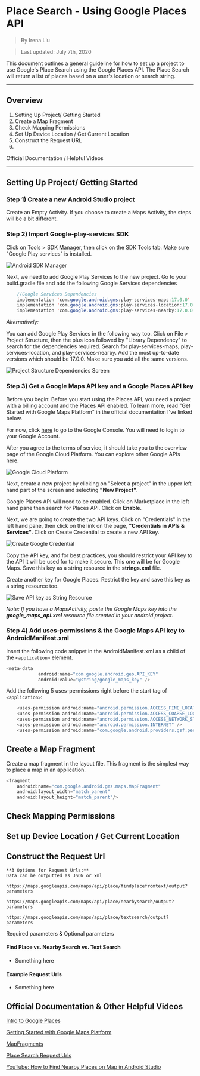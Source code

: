 # Place Search - Using Google Places API
> By Irena Liu

> Last updated: July 7th, 2020

This document outlines a general guideline for how to set up a project to use Google's Place Search using the Google Places API. The Place Search will return a list of places based on a user's location or search string.

----------------------------------------------
## Overview

1. Setting Up Project/ Getting Started
2. Create a Map Fragment
3. Check Mapping Permissions
4. Set Up Device Location / Get Current Location
5. Construct the Request URL
6. 
Official Documentation / Helpful Videos

----------------------------------------------
## Setting Up Project/ Getting Started

### Step 1) Create a new Android Studio project
Create an Empty Activity. If you choose to create a Maps Activity, the steps will be a bit different.

### Step 2) Import Google-play-services SDK
Click on Tools > SDK Manager, then click on the SDK Tools tab. Make sure "Google Play services" is installed.

![Android SDK Manager](/Pictures-For-Notes/sdk-manager.jpg)

Next, we need to add Google Play Services to the new project. Go to your build.gradle file and add the following Google Services dependencies 
```java
    //Google Services Dependencies
    implementation 'com.google.android.gms:play-services-maps:17.0.0'
    implementation 'com.google.android.gms:play-services-location:17.0.0'
    implementation 'com.google.android.gms:play-services-nearby:17.0.0'
```

*Alternatively:* 

You can add Google Play Services in the following way too. Click on File > Project Structure, then the plus icon followed by "Library Dependency" to search for the dependencies required. Search for play-services-maps, play-services-location, and play-services-nearby. Add the most up-to-date versions which should be 17.0.0. Make sure you add all the same versions.

![Project Structure Dependencies Screen](/Pictures-For-Notes/project-structure.jpg)


### Step 3) Get a Google Maps API key and a Google Places API key
Before you begin: Before you start using the Places API, you need a project with a billing account and the Places API enabled. To learn more, read "Get Started with Google Maps Platform" in the official documentation I've linked below.

For now, click [here](https://cloud.google.com/maps-platform/#get-started) to go to the Google Console. You will need to login to your Google Account.

After you agree to the terms of service, it should take you to the overview page of the Google Cloud Platform. You can explore other Google APIs here.

![Google Cloud Platform](/Pictures-For-Notes/google-cloud-platform.jpg)

Next, create a new project by clicking on "Select a project" in the upper left hand part of the screen and selecting **"New Project"**.

Google Places API will need to be enabled. Click on Marketplace in the left hand pane then search for Places API. Click on **Enable**.

Next, we are going to create the two API keys. Click on "Credentials" in the left hand pane, then click on the link on the page, **"Credentials in APIs & Services"**. Click on Create Credential to create a new API key.

![Create Google Credential](/Pictures-For-Notes/create-credential.jpg)

Copy the API key, and for best practices, you should restrict your API key to the API it will be used for to make it secure. This one  will be for Google Maps. Save this key as a string resource in the **strings.xml** file.

Create another key for Google Places. Restrict the key and save this key as a string resource too.

![Save API key as String Resource](Pictures-For-Notes/saved-key.jpg)

*Note: If you have a MapsActivity, paste the Google Maps key into the **google_maps_api.xml** resource file created in your android project.*

### Step 4) Add uses-permissions & the Google Maps API key to AndroidManifest.xml
Insert the following code snippet in the AndroidManifest.xml as a child of the `<application>` element.

```java
<meta-data
            android:name="com.google.android.geo.API_KEY"
            android:value="@string/google_maps_key" />
```
Add the following 5 uses-permissions right before the start tag of `<application>`:

```java
    <uses-permission android:name="android.permission.ACCESS_FINE_LOCATION" />
    <uses-permission android:name="android.permission.ACCESS_COARSE_LOCATION" />
    <uses-permission android:name="android.permission.ACCESS_NETWORK_STATE" />
    <uses-permission android:name="android.permission.INTERNET" />
    <uses-permission android:name="com.google.android.providers.gsf.permission.READ_GSERVICES" />
```
## Create a Map Fragment
Create a map fragment in the layout file. This fragment is the simplest way to place a map in an application.

```java
<fragment
    android:name="com.google.android.gms.maps.MapFragment"
    android:layout_width="match_parent"
    android:layout_height="match_parent"/>
```

## Check Mapping Permissions

## Set up Device Location / Get Current Location

## Construct the Request Url
    **3 Options for Request Urls:**
    Data can be outputted as JSON or xml

    https://maps.googleapis.com/maps/api/place/findplacefromtext/output?parameters
    
    https://maps.googleapis.com/maps/api/place/nearbysearch/output?parameters

    https://maps.googleapis.com/maps/api/place/textsearch/output?parameters


Required parameters & Optional parameters

#### Find Place vs. Nearby Search vs. Text Search
- Something here

#### Example Request Urls
- Something here

## Official Documentation & Other Helpful Videos
[Intro to Google Places](https://developers.google.com/places/web-service/intro)

[Getting Started with Google Maps Platform](https://developers.google.com/maps/gmp-get-started)

[MapFragments](https://developers.google.com/android/reference/com/google/android/gms/maps/MapFragment)

[Place Search Request Urls](https://developers.google.com/places/web-service/search)

[YouTube: How to Find Nearby Places on Map in Android Studio](https://youtu.be/pjFcJ6EB8Dg)


